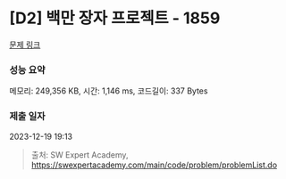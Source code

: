 # [D2] 백만 장자 프로젝트 - 1859 

[문제 링크](https://swexpertacademy.com/main/code/problem/problemDetail.do?contestProbId=AV5LrsUaDxcDFAXc) 

### 성능 요약

메모리: 249,356 KB, 시간: 1,146 ms, 코드길이: 337 Bytes

### 제출 일자

2023-12-19 19:13



> 출처: SW Expert Academy, https://swexpertacademy.com/main/code/problem/problemList.do